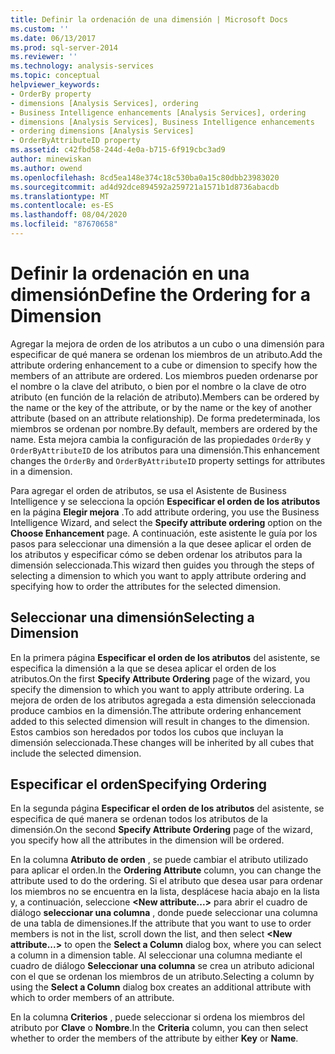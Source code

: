 ```yaml
---
title: Definir la ordenación de una dimensión | Microsoft Docs
ms.custom: ''
ms.date: 06/13/2017
ms.prod: sql-server-2014
ms.reviewer: ''
ms.technology: analysis-services
ms.topic: conceptual
helpviewer_keywords:
- OrderBy property
- dimensions [Analysis Services], ordering
- Business Intelligence enhancements [Analysis Services], ordering
- dimensions [Analysis Services], Business Intelligence enhancements
- ordering dimensions [Analysis Services]
- OrderByAttributeID property
ms.assetid: c42fbd58-244d-4e0a-b715-6f919cbc3ad9
author: minewiskan
ms.author: owend
ms.openlocfilehash: 8cd5ea148e374c18c530ba0a15c80dbb23983020
ms.sourcegitcommit: ad4d92dce894592a259721a1571b1d8736abacdb
ms.translationtype: MT
ms.contentlocale: es-ES
ms.lasthandoff: 08/04/2020
ms.locfileid: "87670658"
---
```

# <a name="define-the-ordering-for-a-dimension"></a><span data-ttu-id="4fe39-102">Definir la ordenación en una dimensión</span><span class="sxs-lookup"><span data-stu-id="4fe39-102">Define the Ordering for a Dimension</span></span>
  <span data-ttu-id="4fe39-103">Agregar la mejora de orden de los atributos a un cubo o una dimensión para especificar de qué manera se ordenan los miembros de un atributo.</span><span class="sxs-lookup"><span data-stu-id="4fe39-103">Add the attribute ordering enhancement to a cube or dimension to specify how the members of an attribute are ordered.</span></span> <span data-ttu-id="4fe39-104">Los miembros pueden ordenarse por el nombre o la clave del atributo, o bien por el nombre o la clave de otro atributo (en función de la relación de atributo).</span><span class="sxs-lookup"><span data-stu-id="4fe39-104">Members can be ordered by the name or the key of the attribute, or by the name or the key of another attribute (based on an attribute relationship).</span></span> <span data-ttu-id="4fe39-105">De forma predeterminada, los miembros se ordenan por nombre.</span><span class="sxs-lookup"><span data-stu-id="4fe39-105">By default, members are ordered by the name.</span></span> <span data-ttu-id="4fe39-106">Esta mejora cambia la configuración de las propiedades `OrderBy` y `OrderByAttributeID` de los atributos para una dimensión.</span><span class="sxs-lookup"><span data-stu-id="4fe39-106">This enhancement changes the `OrderBy` and `OrderByAttributeID` property settings for attributes in a dimension.</span></span>  
  
 <span data-ttu-id="4fe39-107">Para agregar el orden de atributos, se usa el Asistente de Business Intelligence y se selecciona la opción **Especificar el orden de los atributos** en la página **Elegir mejora** .</span><span class="sxs-lookup"><span data-stu-id="4fe39-107">To add attribute ordering, you use the Business Intelligence Wizard, and select the **Specify attribute ordering** option on the **Choose Enhancement** page.</span></span> <span data-ttu-id="4fe39-108">A continuación, este asistente le guía por los pasos para seleccionar una dimensión a la que desee aplicar el orden de los atributos y especificar cómo se deben ordenar los atributos para la dimensión seleccionada.</span><span class="sxs-lookup"><span data-stu-id="4fe39-108">This wizard then guides you through the steps of selecting a dimension to which you want to apply attribute ordering and specifying how to order the attributes for the selected dimension.</span></span>  
  
## <a name="selecting-a-dimension"></a><span data-ttu-id="4fe39-109">Seleccionar una dimensión</span><span class="sxs-lookup"><span data-stu-id="4fe39-109">Selecting a Dimension</span></span>  
 <span data-ttu-id="4fe39-110">En la primera página **Especificar el orden de los atributos** del asistente, se especifica la dimensión a la que se desea aplicar el orden de los atributos.</span><span class="sxs-lookup"><span data-stu-id="4fe39-110">On the first **Specify Attribute Ordering** page of the wizard, you specify the dimension to which you want to apply attribute ordering.</span></span> <span data-ttu-id="4fe39-111">La mejora de orden de los atributos agregada a esta dimensión seleccionada produce cambios en la dimensión.</span><span class="sxs-lookup"><span data-stu-id="4fe39-111">The attribute ordering enhancement added to this selected dimension will result in changes to the dimension.</span></span> <span data-ttu-id="4fe39-112">Estos cambios son heredados por todos los cubos que incluyan la dimensión seleccionada.</span><span class="sxs-lookup"><span data-stu-id="4fe39-112">These changes will be inherited by all cubes that include the selected dimension.</span></span>  
  
## <a name="specifying-ordering"></a><span data-ttu-id="4fe39-113">Especificar el orden</span><span class="sxs-lookup"><span data-stu-id="4fe39-113">Specifying Ordering</span></span>  
 <span data-ttu-id="4fe39-114">En la segunda página **Especificar el orden de los atributos** del asistente, se especifica de qué manera se ordenan todos los atributos de la dimensión.</span><span class="sxs-lookup"><span data-stu-id="4fe39-114">On the second **Specify Attribute Ordering** page of the wizard, you specify how all the attributes in the dimension will be ordered.</span></span>  
  
 <span data-ttu-id="4fe39-115">En la columna **Atributo de orden** , se puede cambiar el atributo utilizado para aplicar el orden.</span><span class="sxs-lookup"><span data-stu-id="4fe39-115">In the **Ordering Attribute** column, you can change the attribute used to do the ordering.</span></span> <span data-ttu-id="4fe39-116">Si el atributo que desea usar para ordenar los miembros no se encuentra en la lista, desplácese hacia abajo en la lista y, a continuación, seleccione **\<New attribute...>** para abrir el cuadro de diálogo **seleccionar una columna** , donde puede seleccionar una columna de una tabla de dimensiones.</span><span class="sxs-lookup"><span data-stu-id="4fe39-116">If the attribute that you want to use to order members is not in the list, scroll down the list, and then select **\<New attribute...>** to open the **Select a Column** dialog box, where you can select a column in a dimension table.</span></span> <span data-ttu-id="4fe39-117">Al seleccionar una columna mediante el cuadro de diálogo **Seleccionar una columna** se crea un atributo adicional con el que se ordenan los miembros de un atributo.</span><span class="sxs-lookup"><span data-stu-id="4fe39-117">Selecting a column by using the **Select a Column** dialog box creates an additional attribute with which to order members of an attribute.</span></span>  
  
 <span data-ttu-id="4fe39-118">En la columna **Criterios** , puede seleccionar si ordena los miembros del atributo por **Clave** o **Nombre**.</span><span class="sxs-lookup"><span data-stu-id="4fe39-118">In the **Criteria** column, you can then select whether to order the members of the attribute by either **Key** or **Name**.</span></span>  
  
  
